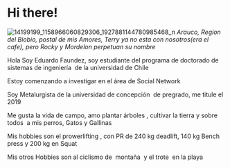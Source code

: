 # Hi there!

![14199199_1158966060829306_1927881144780985468_n](https://user-images.githubusercontent.com/128973647/228621398-a9b3a2e5-9601-4eb8-8d7f-2f5d8b0f8caf.jpg)
                 *Arauco, Region del Biobio, postal de mis Amores, Terry ya no esta con nosotros(era el cafe), pero Rocky y Mordelon perpetuan su nombre*



Hola Soy Eduardo Faundez, soy estudiante del programa de doctorado de sistemas de ingeniería  de la universidad de Chile

Estoy comenzando a investigar en el área de Social Network

Soy Metalurgista de la universidad de concepción  de pregrado, me titule el 2019

Me gusta la vida de campo, amo plantar árboles , cultivar la tierra y sobre todos  a mis perros, Gatos y Gallinas

Mis hobbies son el prowerlifting , con PR de 240 kg deadlift, 140 kg Bench press y 200 kg en Squat 

Mis otros Hobbies son  al ciclismo de  montaña  y el trote  en la playa
